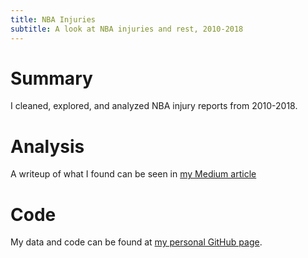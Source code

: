 ```yaml
---
title: NBA Injuries
subtitle: A look at NBA injuries and rest, 2010-2018
---
```


# Summary

I cleaned, explored, and analyzed NBA injury reports from 2010-2018.

# Analysis

A writeup of what I found can be seen in [my Medium article](https://medium.com/@ajenkneary/injuries-and-rest-in-the-nba-2c39a8bd261c)

# Code

My data and code can be found at [my personal GitHub page](https://github.com/alexmjn/NBA-Injuries).

